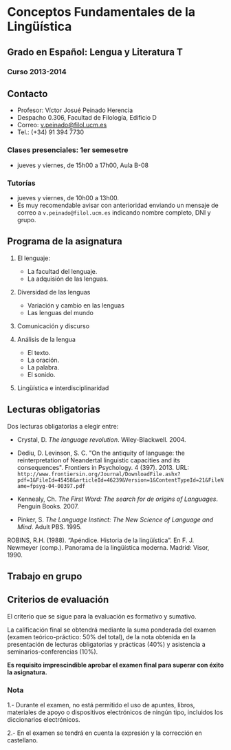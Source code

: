 # Conceptos Fundamentales de la Lingüística
## Grado en Español: Lengua y Literatura T
### Curso 2013-2014 


## Contacto

- Profesor: Víctor Josué Peinado Herencia
- Despacho 0.306, Facultad de Filología, Edificio D
- Correo: v.peinado@filol.ucm.es
- Tel.: (+34) 91 394 7730 

### Clases presenciales: 1er semesetre 

- jueves y viernes, de 15h00 a 17h00, Aula B-08 
 
### Tutorías

- jueves y viernes, de 10h00 a 13h00.
- Es muy recomendable avisar con anterioridad enviando un mensaje de correo a `v.peinado@filol.ucm.es` indicando nombre completo, DNI y grupo.


## Programa de la asignatura

1. El lenguaje: 

    - La facultad del lenguaje.
    - La adquisión de las lenguas.

2. Diversidad de las lenguas

    - Variación y cambio en las lenguas
    - Las lenguas del mundo

3. Comunicación y discurso

4. Análisis de la lengua

    - El texto.
    - La oración.
    - La palabra.
    - El sonido.

5. Lingüística e interdisciplinaridad


## Lecturas obligatorias

Dos lecturas obligatorias a elegir entre:

- Crystal, D. *The language revolution*. Wiley-Blackwell. 2004.

- Dediu, D. Levinson, S. C. "On the antiquity of language: the reinterpretation of Neandertal linguistic capacities and its consequences". Frontiers in Psychology. 4 (397). 2013. URL: `http://www.frontiersin.org/Journal/DownloadFile.ashx?pdf=1&FileId=45458&articleId=46239&Version=1&ContentTypeId=21&FileName=fpsyg-04-00397.pdf`

- Kennealy, Ch. *The First Word: The search for de origins of Languages*. Penguin Books. 2007. 

- Pinker, S. *The Language Instinct: The New Science of Language and Mind*. Adult PBS. 1995.

ROBINS, R.H. (1988). “Apéndice. Historia de la lingüística”. En F. J. Newmeyer 
(comp.). Panorama de la lingüística moderna. Madrid: Visor, 1990.

## Trabajo en grupo



## Criterios de evaluación

El criterio que se sigue para la evaluación es formativo y sumativo. 

La calificación final se obtendrá mediante la suma ponderada del examen (examen teórico-práctico: 50% del total), de la nota obtenida en la presentación de lecturas obligatorias y prácticas (40%) y asistencia a seminarios-conferencias (10%). 

**Es requisito imprescindible aprobar el examen final para superar con éxito la asignatura.**


### Nota

1.- Durante el examen, no está permitido el uso de apuntes, libros, materiales de apoyo o dispositivos electrónicos de ningún tipo, incluidos los diccionarios electrónicos.

2.- En el examen se tendrá en cuenta la expresión y la corrección en castellano.

